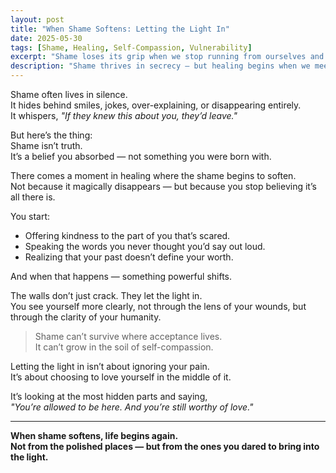 ```yaml
---
layout: post
title: "When Shame Softens: Letting the Light In"
date: 2025-05-30
tags: [Shame, Healing, Self-Compassion, Vulnerability]
excerpt: "Shame loses its grip when we stop running from ourselves and start offering compassion to the parts we were taught to hide."
description: "Shame thrives in secrecy — but healing begins when we meet it with kindness. This post explores how self-acceptance dissolves shame’s hold and opens us to light."
---
```


Shame often lives in silence.  
It hides behind smiles, jokes, over-explaining, or disappearing entirely.  
It whispers, *"If they knew this about you, they’d leave."*

But here’s the thing:  
Shame isn’t truth.  
It’s a belief you absorbed — not something you were born with.

There comes a moment in healing where the shame begins to soften.  
Not because it magically disappears — but because you stop believing it’s all there is.

You start:
- Offering kindness to the part of you that’s scared.
- Speaking the words you never thought you’d say out loud.
- Realizing that your past doesn’t define your worth.

And when that happens — something powerful shifts.

The walls don’t just crack. They let the light in.  
You see yourself more clearly, not through the lens of your wounds, but through the clarity of your humanity.

> Shame can’t survive where acceptance lives.  
> It can’t grow in the soil of self-compassion.

Letting the light in isn’t about ignoring your pain.  
It’s about choosing to love yourself in the middle of it.

It’s looking at the most hidden parts and saying,  
*"You’re allowed to be here. And you’re still worthy of love."*

---

**When shame softens, life begins again.  
Not from the polished places — but from the ones you dared to bring into the light.**
